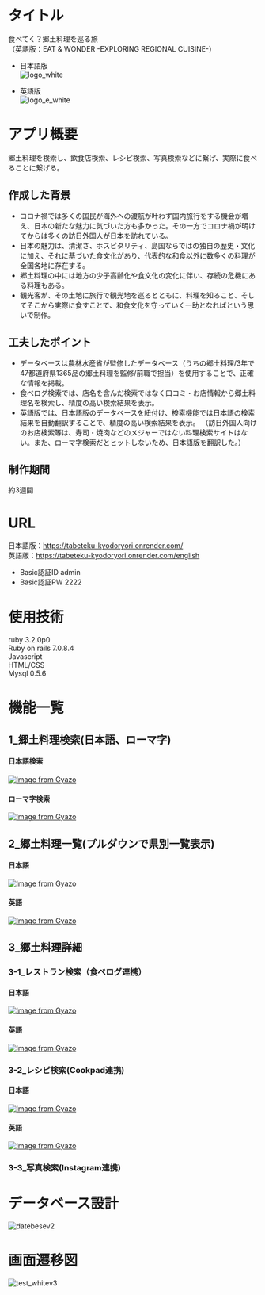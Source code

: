 # タイトル
  食べてく？郷土料理を巡る旅  
  （英語版：EAT & WONDER -EXPLORING REGIONAL CUISINE-）  
  - 日本語版  
  ![logo_white](https://github.com/user-attachments/assets/33cbcbfc-eae0-471d-8b8f-663398527695)

  - 英語版  
  ![logo_e_white](https://github.com/user-attachments/assets/e185401e-2833-4829-8899-0b353387399f)


# アプリ概要
  郷土料理を検索し、飲食店検索、レシピ検索、写真検索などに繋げ、実際に食べることに繋げる。

  ## 作成した背景  
  - コロナ禍では多くの国民が海外への渡航が叶わず国内旅行をする機会が増え、日本の新たな魅力に気づいた方も多かった。その一方でコロナ禍が明けてからは多くの訪日外国人が日本を訪れている。  
  - 日本の魅力は、清潔さ、ホスピタリティ、島国ならではの独自の歴史・文化に加え、それに基づいた食文化があり、代表的な和食以外に数多くの料理が全国各地に存在する。  
  - 郷土料理の中には地方の少子高齢化や食文化の変化に伴い、存続の危機にある料理もある。  
  - 観光客が、その土地に旅行で観光地を巡るとともに、料理を知ること、そしてそこから実際に食すことで、和食文化を守っていく一助となればという思いで制作。

  ## 工夫したポイント
  - データベースは農林水産省が監修したデータベース（うちの郷土料理/3年で47都道府県1365品の郷土料理を監修/前職で担当）を使用することで、正確な情報を掲載。
  - 食べログ検索では、店名を含んだ検索ではなく口コミ・お店情報から郷土料理名を検索し、精度の高い検索結果を表示。
  - 英語版では、日本語版のデータベースを紐付け、検索機能では日本語の検索結果を自動翻訳することで、精度の高い検索結果を表示。
  （訪日外国人向けのお店検索等は、寿司・焼肉などのメジャーではない料理検索サイトはない。また、ローマ字検索だとヒットしないため、日本語版を翻訳した。）  

  ## 制作期間  
  約3週間

# URL
  日本語版：https://tabeteku-kyodoryori.onrender.com/  
  英語版：https://tabeteku-kyodoryori.onrender.com/english
  - Basic認証ID admin  
  - Basic認証PW 2222

# 使用技術
  ruby 3.2.0p0  
  Ruby on rails 7.0.8.4  
  Javascript  
  HTML/CSS  
  Mysql 0.5.6  

# 機能一覧
  ## 1_郷土料理検索(日本語、ローマ字)
  #### 日本語検索  
[![Image from Gyazo](https://i.gyazo.com/365d42a078f3268eddacef3b0f1971ee.gif)](https://gyazo.com/365d42a078f3268eddacef3b0f1971ee)  

  #### ローマ字検索  
[![Image from Gyazo](https://i.gyazo.com/3e9f00060a4634ff67c25e16f3e33c46.gif)](https://gyazo.com/3e9f00060a4634ff67c25e16f3e33c46)

  ## 2_郷土料理一覧(プルダウンで県別一覧表示)  
  #### 日本語
[![Image from Gyazo](https://i.gyazo.com/4cd4b2f255ca4639faf0a256a6d86f22.jpg)](https://gyazo.com/4cd4b2f255ca4639faf0a256a6d86f22)

  #### 英語  
[![Image from Gyazo](https://i.gyazo.com/75a5ead790d6b9a3127c440c2864cd28.jpg)](https://gyazo.com/75a5ead790d6b9a3127c440c2864cd28)

  ## 3_郷土料理詳細
   ### 3-1_レストラン検索（食べログ連携）

  #### 日本語  
[![Image from Gyazo](https://i.gyazo.com/7ba7b7f4b9c513d2b1392ed7d57b2ef6.gif)](https://gyazo.com/7ba7b7f4b9c513d2b1392ed7d57b2ef6)  

  #### 英語  
[![Image from Gyazo](https://i.gyazo.com/076de21c77ab31a052d869b30f7933b6.gif)](https://gyazo.com/076de21c77ab31a052d869b30f7933b6)  

   ### 3-2_レシピ検索(Cookpad連携)
   #### 日本語  
[![Image from Gyazo](https://i.gyazo.com/0827235f26d5e0663b040ff3ab26f31f.gif)](https://gyazo.com/0827235f26d5e0663b040ff3ab26f31f)  

  #### 英語  
[![Image from Gyazo](https://i.gyazo.com/fd5cec8d002cc74d27fbdf90e4fd7095.gif)](https://gyazo.com/fd5cec8d002cc74d27fbdf90e4fd7095) 

   ### 3-3_写真検索(Instagram連携)

# データベース設計
![datebesev2](https://github.com/user-attachments/assets/a7140922-81ed-4235-8e7f-843afe780296)

# 画面遷移図
  ![test_whitev3](https://github.com/user-attachments/assets/c3dc7ed8-5fc8-4f65-8853-e4123685ef12)  
